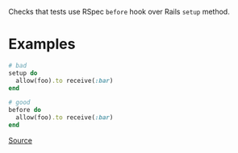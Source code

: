 
Checks that tests use RSpec `before` hook over Rails `setup` method.

# Examples

```ruby
# bad
setup do
  allow(foo).to receive(:bar)
end

# good
before do
  allow(foo).to receive(:bar)
end
```

[Source](http://www.rubydoc.info/gems/rubocop/RuboCop/Cop/RSpec/Rails/AvoidSetupHook)